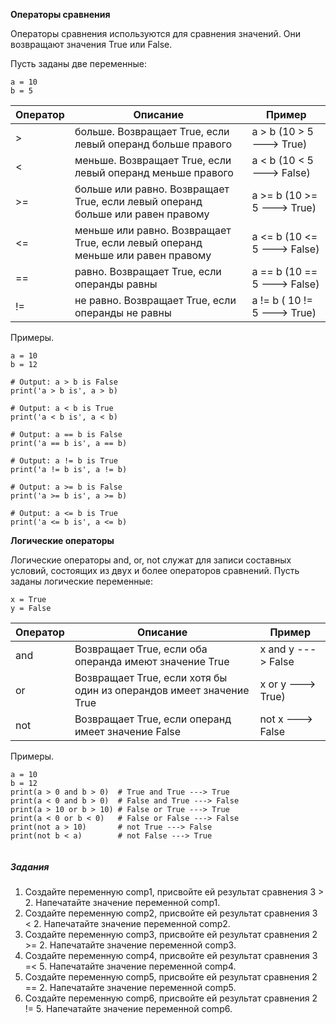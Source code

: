 **Операторы сравнения**

Операторы сравнения используются для сравнения значений. Они возвращают значения True или False.

Пусть заданы две переменные:
```
a = 10
b = 5
```

| Оператор  | Описание    |Пример      |
|----------------|------------------|----------------|
|> |больше. Возвращает True, если левый операнд больше правого| a > b  (10 > 5 ---> True)|
|<|меньше. Возвращает True, если левый операнд меньше правого| a < b  (10 < 5 ---> False)|
|>=|больше или равно. Возвращает True, если левый операнд больше или равен правому|a >= b (10 >= 5 ---> True)|
|<=|меньше или равно. Возвращает True, если левый операнд меньше или равен правому|a <= b (10 <= 5 ---> False)|
|==| равно. Возвращает True, если операнды равны|a == b  (10 == 5 ---> False)|
|!=|не равно. Возвращает True, если операнды не равны|a != b ( 10 != 5 ---> True)|

Примеры.
```
a = 10
b = 12

# Output: a > b is False
print('a > b is', a > b)

# Output: a < b is True
print('a < b is', a < b)

# Output: a == b is False
print('a == b is', a == b)

# Output: a != b is True
print('a != b is', a != b)

# Output: a >= b is False
print('a >= b is', a >= b)

# Output: a <= b is True
print('a <= b is', a <= b)
```
**Логические операторы**

Логические операторы and, or, not служат для записи составных условий, состоящих из двух и более операторов сравнений.
Пусть заданы логические переменные:
```
x = True
y = False
```

| Оператор  | Описание    |Пример      |
|----------------|------------------|----------------|
|and | Возвращает True, если оба операнда имеют значение True|   x and y  ---> False|
|or|Возвращает True, если хотя бы один из операндов имеет значение True| x or y ---> True)|
|not|Возвращает True, если операнд имеет значение False|not x ---> False|

Примеры.
```
a = 10
b = 12
print(a > 0 and b > 0)  # True and True ---> True
print(a < 0 and b > 0)  # False and True ---> False
print(a > 10 or b > 10) # False or True ---> True
print(a < 0 or b < 0)   # False or False ---> False
print(not a > 10)       # not True ---> False
print(not b < a)        # not False ---> True
 
```

##### Задания

1. Создайте переменную comp1, присвойте ей результат сравнения 3 > 2. Напечатайте значение переменной comp1.
2. Создайте переменную comp2, присвойте ей результат сравнения 3 < 2. Напечатайте значение переменной comp2.
3. Создайте переменную comp3, присвойте ей результат сравнения 2 >= 2. Напечатайте значение переменной comp3.
4. Создайте переменную comp4, присвойте ей результат сравнения 3 =< 5. Напечатайте значение переменной comp4.
5. Создайте переменную comp5, присвойте ей результат сравнения 2 == 2. Напечатайте значение переменной comp5.
5. Создайте переменную comp6, присвойте ей результат сравнения 2 != 5. Напечатайте значение переменной comp6.
